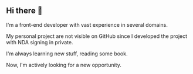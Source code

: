 ## Hi there 👋

I'm a front-end developer with vast experience in several domains.


My personal project are not visible on GitHub since I developed the project with NDA signing in private.

I'm always learning new stuff, reading some book.

Now, I'm actively looking for a new opportunity.

<!--
**jordan716/jordan716** is a ✨ _special_ ✨ repository because its `README.md` (this file) appears on your GitHub profile.

Here are some ideas to get you started:

- 🔭 I’m currently working on ...
- 🌱 I’m currently learning ...
- 👯 I’m looking to collaborate on ...
- 🤔 I’m looking for help with ...
- 💬 Ask me about ...
- 📫 How to reach me: ...
- 😄 Pronouns: ...
- ⚡ Fun fact: ...
-->
